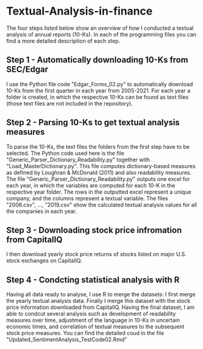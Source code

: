 # Textual-Analysis-in-finance
The four steps listed below show an overview of how I conducted a textual analysis of annual reports (10-Ks). In each of the programming files you can find a more detailed description of each step. 

## Step 1 - Automatically downloading 10-Ks from SEC/Edgar
I use the Python file code "Edgar_Forms_02.py" to automatically download 10-Ks from the first quarter in each year from 2005-2021. 
For each year a folder is created, in which the respective 10-Ks can be found as text files (those text files are not included in the repository).

## Step 2 - Parsing 10-Ks to get textual analysis measures
To parse the 10-Ks, the text files the folders from the first step have to be selected. 
The Python code used here is the file "Generic_Parser_Dictionary_Readability.py" together with "Load_MasterDictionary.py". This file computes dictionary-based measures as defined by Loughran & McDonald (2011) and also readability measures. The file "Generic_Parser_Dictionary_Readability.py" outputs one excel for each year, in which the variables are computed for each 10-K in the respective year folder. The rows in the outputted excel represent a unique company, and the columns represent a textual variable. The files "2006.csv", ..., "2019.csv" show the calculated textual analysis values for all the companies in each year.

## Step 3 - Downloading stock price infromation from CapitalIQ
I then download yearly stock price returns of stocks listed on major U.S. stock exchanges on CapitalIQ.

## Step 4 - Condcting statistical analysis with R 
Having all data ready to analyse, I use R to merge the datasets: I first merge the yearly textual analysis data. Finally I merge this dataset with the stock price information downloaded from CapitalIQ. Having the final dataset, I am able to condcut several analysis such as development of readability measures over time, adjustment of the language in 10-Ks in uncertain economic times, and correlation of textual measures to the subsequent stock price measures. You can find the detailed coud in the file "Updated_SentimentAnalysis_TestCode02.Rmd"

